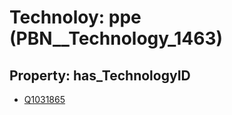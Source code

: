 # Technoloy: __ppe__ (PBN__Technology_1463)

## Property: has_TechnologyID

* [Q1031865](Q1031865)

